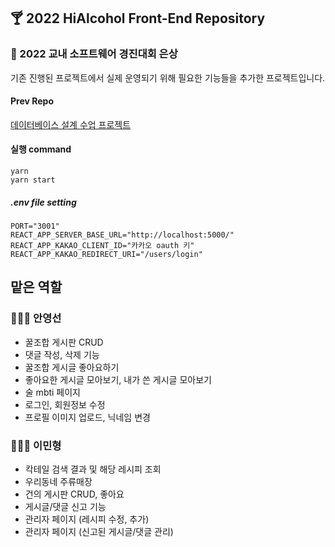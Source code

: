 ## 🍸 2022 HiAlcohol Front-End Repository
### 🥈 2022 <!--성신여자대학교-->교내 소프트웨어 경진대회 은상

기존 진행된 프로젝트에서 실제 운영되기 위해 필요한 기능들을 추가한 프로젝트입니다.

#### Prev Repo
[데이터베이스 설계 수업 프로젝트](https://github.com/HiAlcohol/HiAlcohol_server)

#### 실행 command
```
yarn
yarn start
```
##### .env file setting
```
PORT="3001"
REACT_APP_SERVER_BASE_URL="http://localhost:5000/"
REACT_APP_KAKAO_CLIENT_ID="카카오 oauth 키"
REACT_APP_KAKAO_REDIRECT_URI="/users/login"
```

## 맡은 역할

### 👩🏻‍💻 안영선

- 꿀조합 게시판 CRUD
- 댓글 작성, 삭제 기능
- 꿀조합 게시글 좋아요하기
- 좋아요한 게시글 모아보기, 내가 쓴 게시글 모아보기
- 술 mbti 페이지
- 로그인, 회원정보 수정
- 프로필 이미지 업로드, 닉네임 변경

### 👩🏻‍💻 이민형
- 칵테일 검색 결과 및 해당 레시피 조회 
- 우리동네 주류매장
- 건의 게시판 CRUD, 좋아요
- 게시글/댓글 신고 기능
- 관리자 페이지 (레시피 수정, 추가)
- 관리자 페이지 (신고된 게시글/댓글 관리)
